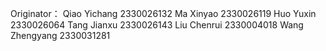 Originator：
Qiao Yichang 2330026132
Ma Xinyao 2330026119
Huo Yuxin 2330026064
Tang Jianxu 2330026143
Liu Chenrui 2330004018 
Wang Zhengyang 2330031281
